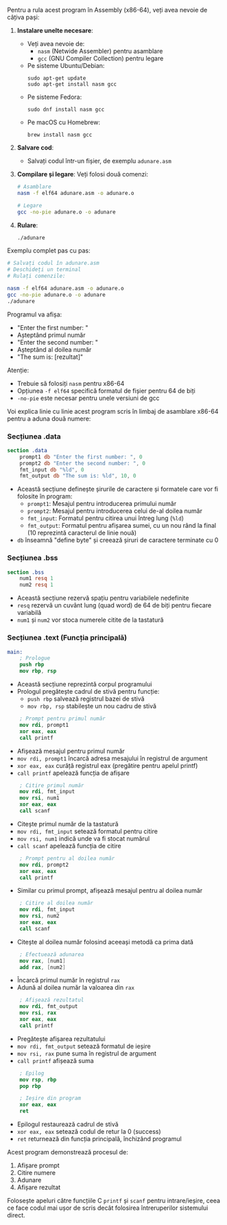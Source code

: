 Pentru a rula acest program în Assembly (x86-64), veți avea nevoie de câțiva pași:

1. **Instalare unelte necesare**:
   - Veți avea nevoie de:
     - `nasm` (Netwide Assembler) pentru asamblare
     - `gcc` (GNU Compiler Collection) pentru legare
   - Pe sisteme Ubuntu/Debian: 
     ```
     sudo apt-get update
     sudo apt-get install nasm gcc
     ```
   - Pe sisteme Fedora: 
     ```
     sudo dnf install nasm gcc
     ```
   - Pe macOS cu Homebrew:
     ```
     brew install nasm gcc
     ```

2. **Salvare cod**:
   - Salvați codul într-un fișier, de exemplu `adunare.asm`

3. **Compilare și legare**:
   Veți folosi două comenzi:
   ```bash
   # Asamblare
   nasm -f elf64 adunare.asm -o adunare.o
   
   # Legare
   gcc -no-pie adunare.o -o adunare
   ```

4. **Rulare**:
   ```bash
   ./adunare
   ```

Exemplu complet pas cu pas:
```bash
# Salvați codul în adunare.asm
# Deschideți un terminal
# Rulați comenzile:

nasm -f elf64 adunare.asm -o adunare.o
gcc -no-pie adunare.o -o adunare
./adunare
```

Programul va afișa:
- "Enter the first number: "
- Așteptând primul număr
- "Enter the second number: "
- Așteptând al doilea număr
- "The sum is: [rezultat]"

Atenție:
- Trebuie să folosiți `nasm` pentru x86-64
- Opțiunea `-f elf64` specifică formatul de fișier pentru 64 de biți
- `-no-pie` este necesar pentru unele versiuni de gcc

Voi explica linie cu linie acest program scris în limbaj de asamblare x86-64 pentru a aduna două numere:

### Secțiunea .data
```nasm
section .data
    prompt1 db "Enter the first number: ", 0
    prompt2 db "Enter the second number: ", 0
    fmt_input db "%ld", 0
    fmt_output db "The sum is: %ld", 10, 0
```
- Această secțiune definește șirurile de caractere și formatele care vor fi folosite în program:
  - `prompt1`: Mesajul pentru introducerea primului număr
  - `prompt2`: Mesajul pentru introducerea celui de-al doilea număr
  - `fmt_input`: Formatul pentru citirea unui întreg lung (`%ld`)
  - `fmt_output`: Formatul pentru afișarea sumei, cu un nou rând la final (10 reprezintă caracterul de linie nouă)
- `db` înseamnă "define byte" și creează șiruri de caractere terminate cu 0

### Secțiunea .bss
```nasm
section .bss
    num1 resq 1
    num2 resq 1
```
- Această secțiune rezervă spațiu pentru variabilele nedefinite
- `resq` rezervă un cuvânt lung (quad word) de 64 de biți pentru fiecare variabilă
- `num1` și `num2` vor stoca numerele citite de la tastatură

### Secțiunea .text (Funcția principală)
```nasm
main:
    ; Prologue
    push rbp
    mov rbp, rsp
```
- Această secțiune reprezintă corpul programului
- Prologul pregătește cadrul de stivă pentru funcție:
  - `push rbp` salvează registrul bazei de stivă
  - `mov rbp, rsp` stabilește un nou cadru de stivă

```nasm
    ; Prompt pentru primul număr
    mov rdi, prompt1
    xor eax, eax
    call printf
```
- Afișează mesajul pentru primul număr
- `mov rdi, prompt1` încarcă adresa mesajului în registrul de argument
- `xor eax, eax` curăță registrul eax (pregătire pentru apelul printf)
- `call printf` apelează funcția de afișare

```nasm
    ; Citire primul număr
    mov rdi, fmt_input
    mov rsi, num1
    xor eax, eax
    call scanf
```
- Citește primul număr de la tastatură
- `mov rdi, fmt_input` setează formatul pentru citire
- `mov rsi, num1` indică unde va fi stocat numărul
- `call scanf` apelează funcția de citire

```nasm
    ; Prompt pentru al doilea număr
    mov rdi, prompt2
    xor eax, eax
    call printf
```
- Similar cu primul prompt, afișează mesajul pentru al doilea număr

```nasm
    ; Citire al doilea număr
    mov rdi, fmt_input
    mov rsi, num2
    xor eax, eax
    call scanf
```
- Citește al doilea număr folosind aceeași metodă ca prima dată

```nasm
    ; Efectuează adunarea
    mov rax, [num1]
    add rax, [num2]
```
- Încarcă primul număr în registrul `rax`
- Adună al doilea număr la valoarea din `rax`

```nasm
    ; Afișează rezultatul
    mov rdi, fmt_output
    mov rsi, rax
    xor eax, eax
    call printf
```
- Pregătește afișarea rezultatului
- `mov rdi, fmt_output` setează formatul de ieșire
- `mov rsi, rax` pune suma în registrul de argument
- `call printf` afișează suma

```nasm
    ; Epilog
    mov rsp, rbp
    pop rbp

    ; Ieșire din program
    xor eax, eax
    ret
```
- Epilogul restaurează cadrul de stivă
- `xor eax, eax` setează codul de retur la 0 (success)
- `ret` returnează din funcția principală, închizând programul

Acest program demonstrează procesul de:
1. Afișare prompt
2. Citire numere
3. Adunare
4. Afișare rezultat

Folosește apeluri către funcțiile C `printf` și `scanf` pentru intrare/ieșire, ceea ce face codul mai ușor de scris decât folosirea întreruperilor sistemului direct. 
